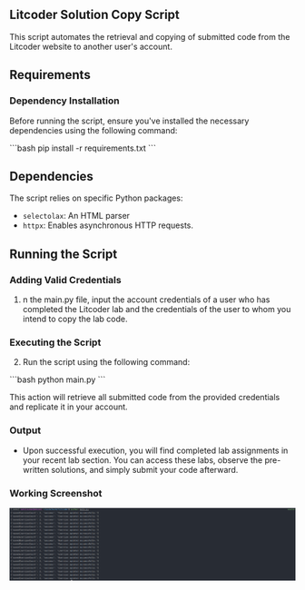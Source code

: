 ## Litcoder Solution Copy Script

This script automates the retrieval and copying of submitted code from the Litcoder website to another user's account.

## Requirements

### Dependency Installation

Before running the script, ensure you've installed the necessary dependencies using the following command:

\```bash
pip install -r requirements.txt
\```

## Dependencies

The script relies on specific Python packages:

- `selectolax`: An HTML parser
- `httpx`: Enables asynchronous HTTP requests.

## Running the Script

### Adding Valid Credentials

1. n the main.py file, input the account credentials of a user who has completed the Litcoder lab and the credentials of
   the user to whom you intend to copy the lab code.

### Executing the Script

2. Run the script using the following command:

\```bash
python main.py
\```

This action will retrieve all submitted code from the provided credentials and replicate it in your account.

### Output

- Upon successful execution, you will find completed lab assignments in your recent lab section. You can access these
  labs, observe the pre-written solutions, and simply submit your code afterward.

### Working Screenshot

![img.png](img.png)